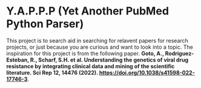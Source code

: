# Y.A.P.P.P (Yet Another PubMed Python Parser)

This project is to search aid in searching for relavent papers for research projects, or just because you are curious and want to look into a topic.
The inspiration for this project is from the following paper. **Goto, A., Rodriguez-Esteban, R., Scharf, S.H. et al. Understanding the genetics of viral drug resistance by integrating clinical data and mining of the scientific literature. Sci Rep 12, 14476 (2022). https://doi.org/10.1038/s41598-022-17746-3**.

